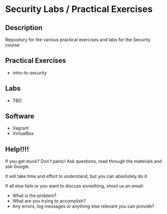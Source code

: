 # Security Labs / Practical Exercises

## Description

Repository for the various practical exercises and labs for the Security course

## Practical Exercises

 - intro-to-security


## Labs

 - TBD

## Software
 - Vagrant
 - VirtualBox

## Help!!!!

If you get stuck? Don't panic! Ask questions, read through the materials and ask Google.

It will take time and effort to understand, but you can absolutely do it.

If all else fails or you want to discuss something, shoot us an email:
 - What is the problem?
 - What are you trying to accomplish?
 - Any errors, log messages or anything else relevant you can provide?